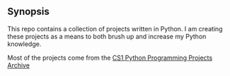## Synopsis
This repo contains a collection of projects written in Python. I am creating 
these projects as a means to both brush up and increase my Python knowledge. 

Most of the projects come from the [CS1 Python Programming Projects Archive](http://www.cse.msu.edu/~cse231/PracticeOfComputingUsingPython/)
